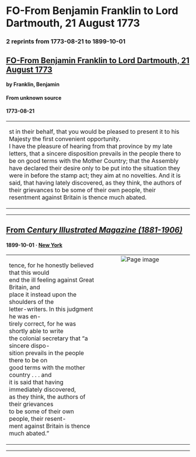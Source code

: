 
# FO-From Benjamin Franklin to Lord Dartmouth, 21 August 1773

### 2 reprints from 1773-08-21 to 1899-10-01

## [FO-From Benjamin Franklin to Lord Dartmouth, 21 August 1773](https://founders.archives.gov/documents/Franklin/01-20-02-0199)

#### by Franklin, Benjamin

#### From unknown source

#### 1773-08-21

<table style="width: 100%;"><tr><td style="width: 50%">

st in their behalf, that you would be pleased to present it to his Majesty the first convenient opportunity.  
I have the pleasure of hearing from that province by my late letters, that a sincere disposition prevails in the people there to be on good terms with the Mother Country; that the Assembly have declared their desire only to be put into the situation they were in before the stamp act; they aim at no novelties. And it is said, that having lately discovered, as they think, the authors of their grievances to be some of their own people, their resentment against Britain is thence much abated.
</td></tr></table>

---

## [From _Century Illustrated Magazine (1881-1906)_](https://archive.org/details/sim_century-illustrated-monthly-magazine_1899-10_58_6/page/n89/mode/1up?view=theater)

#### 1899-10-01 &middot; [New York](http://dbpedia.org/resource/New_York_City)

<table style="width: 100%;"><tr><td style="width: 50%">

  
tence, for he honestly believed that this would  
end the ill feeling against Great Britain, and  
place it instead upon the shoulders of the  
letter-writers. In this judgment he was en-  
tirely correct, for he was shortly able to write  
the colonial secretary that “a sincere dispo-  
sition prevails in the people there to be on  
good terms with the mother country . . . and  
it is said that having immediately discovered,  
as they think, the authors of their grievances  
to be some of their own people, their resent-  
ment against Britain is thence much abated.”
</td><td style="width: 50%; max-height: 75%; margin: auto; display: block;">
<img alt="Page image" src="https://iiif.archive.org/iiif/sim_century-illustrated-monthly-magazine_1899-10_58_6&#0036;89/pct:18.042453,47.142094,35.062893,15.598291/600,/0/default.jpg"/>
</td>
</tr></table>

---

